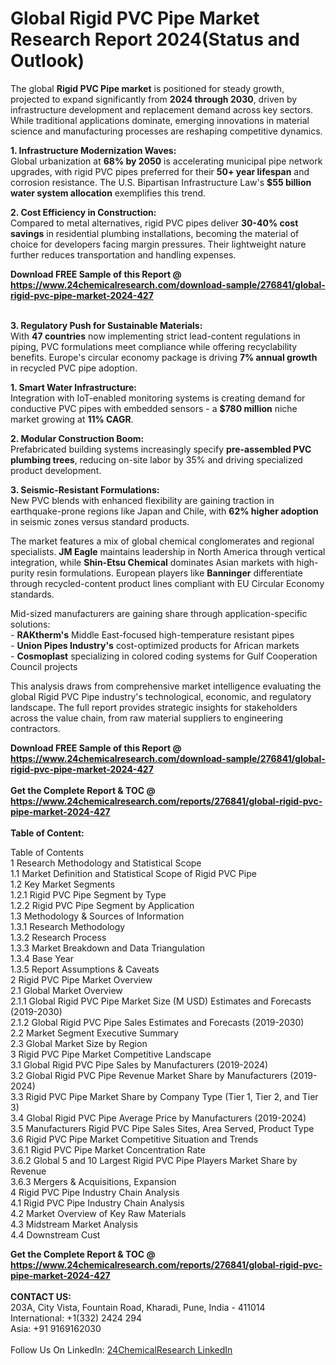 <h1>Global Rigid PVC Pipe Market Research Report 2024(Status and Outlook)</h1><p>The global <strong>Rigid PVC Pipe market</strong> is positioned for steady growth, projected to expand significantly from <strong>2024 through 2030</strong>, driven by infrastructure development and replacement demand across key sectors. While traditional applications dominate, emerging innovations in material science and manufacturing processes are reshaping competitive dynamics.</p><p><strong>1. Infrastructure Modernization Waves:</strong><br>
Global urbanization at <strong>68% by 2050</strong> is accelerating municipal pipe network upgrades, with rigid PVC pipes preferred for their <strong>50+ year lifespan</strong> and corrosion resistance. The U.S. Bipartisan Infrastructure Law's <strong>$55 billion water system allocation</strong> exemplifies this trend.</p><p><strong>2. Cost Efficiency in Construction:</strong><br>
Compared to metal alternatives, rigid PVC pipes deliver <strong>30-40% cost savings</strong> in residential plumbing installations, becoming the material of choice for developers facing margin pressures. Their lightweight nature further reduces transportation and handling expenses.</p><div><b>Download FREE Sample of this Report @ 
            <a href="https://www.24chemicalresearch.com/download-sample/276841/global-rigid-pvc-pipe-market-2024-427">
            https://www.24chemicalresearch.com/download-sample/276841/global-rigid-pvc-pipe-market-2024-427</a></b></div><br><p><strong>3. Regulatory Push for Sustainable Materials:</strong><br>
With <strong>47 countries</strong> now implementing strict lead-content regulations in piping, PVC formulations meet compliance while offering recyclability benefits. Europe's circular economy package is driving <strong>7% annual growth</strong> in recycled PVC pipe adoption.</p><p><strong>1. Smart Water Infrastructure:</strong><br>
Integration with IoT-enabled monitoring systems is creating demand for conductive PVC pipes with embedded sensors - a <strong>$780 million</strong> niche market growing at <strong>11% CAGR</strong>.</p><p><strong>2. Modular Construction Boom:</strong><br>
Prefabricated building systems increasingly specify <strong>pre-assembled PVC plumbing trees</strong>, reducing on-site labor by 35% and driving specialized product development.</p><p><strong>3. Seismic-Resistant Formulations:</strong><br>
New PVC blends with enhanced flexibility are gaining traction in earthquake-prone regions like Japan and Chile, with <strong>62% higher adoption</strong> in seismic zones versus standard products.</p><p>The market features a mix of global chemical conglomerates and regional specialists. <strong>JM Eagle</strong> maintains leadership in North America through vertical integration, while <strong>Shin-Etsu Chemical</strong> dominates Asian markets with high-purity resin formulations. European players like <strong>Banninger</strong> differentiate through recycled-content product lines compliant with EU Circular Economy standards.</p><p>Mid-sized manufacturers are gaining share through application-specific solutions:<br>
- <strong>RAKtherm's</strong> Middle East-focused high-temperature resistant pipes<br>
- <strong>Union Pipes Industry's</strong> cost-optimized products for African markets<br>
- <strong>Cosmoplast</strong> specializing in colored coding systems for Gulf Cooperation Council projects</p><p>This analysis draws from comprehensive market intelligence evaluating the global Rigid PVC Pipe industry's technological, economic, and regulatory landscape. The full report provides strategic insights for stakeholders across the value chain, from raw material suppliers to engineering contractors.</p><div><b>Download FREE Sample of this Report @ 
            <a href="https://www.24chemicalresearch.com/download-sample/276841/global-rigid-pvc-pipe-market-2024-427">
            https://www.24chemicalresearch.com/download-sample/276841/global-rigid-pvc-pipe-market-2024-427</a></b></div><br><div><b>Get the Complete Report & TOC @ 
            <a href="https://www.24chemicalresearch.com/reports/276841/global-rigid-pvc-pipe-market-2024-427">
            https://www.24chemicalresearch.com/reports/276841/global-rigid-pvc-pipe-market-2024-427</a></b></div><br>
            <b>Table of Content:</b><p>Table of Contents<br />
1 Research Methodology and Statistical Scope<br />
1.1 Market Definition and Statistical Scope of Rigid PVC Pipe<br />
1.2 Key Market Segments<br />
1.2.1 Rigid PVC Pipe Segment by Type<br />
1.2.2 Rigid PVC Pipe Segment by Application<br />
1.3 Methodology & Sources of Information<br />
1.3.1 Research Methodology<br />
1.3.2 Research Process<br />
1.3.3 Market Breakdown and Data Triangulation<br />
1.3.4 Base Year<br />
1.3.5 Report Assumptions & Caveats<br />
2 Rigid PVC Pipe Market Overview<br />
2.1 Global Market Overview<br />
2.1.1 Global Rigid PVC Pipe Market Size (M USD) Estimates and Forecasts (2019-2030)<br />
2.1.2 Global Rigid PVC Pipe Sales Estimates and Forecasts (2019-2030)<br />
2.2 Market Segment Executive Summary<br />
2.3 Global Market Size by Region<br />
3 Rigid PVC Pipe Market Competitive Landscape<br />
3.1 Global Rigid PVC Pipe Sales by Manufacturers (2019-2024)<br />
3.2 Global Rigid PVC Pipe Revenue Market Share by Manufacturers (2019-2024)<br />
3.3 Rigid PVC Pipe Market Share by Company Type (Tier 1, Tier 2, and Tier 3)<br />
3.4 Global Rigid PVC Pipe Average Price by Manufacturers (2019-2024)<br />
3.5 Manufacturers Rigid PVC Pipe Sales Sites, Area Served, Product Type<br />
3.6 Rigid PVC Pipe Market Competitive Situation and Trends<br />
3.6.1 Rigid PVC Pipe Market Concentration Rate<br />
3.6.2 Global 5 and 10 Largest Rigid PVC Pipe Players Market Share by Revenue<br />
3.6.3 Mergers & Acquisitions, Expansion<br />
4 Rigid PVC Pipe Industry Chain Analysis<br />
4.1 Rigid PVC Pipe Industry Chain Analysis<br />
4.2 Market Overview of Key Raw Materials<br />
4.3 Midstream Market Analysis<br />
4.4 Downstream Cust</p><div><b>Get the Complete Report & TOC @ 
            <a href="https://www.24chemicalresearch.com/reports/276841/global-rigid-pvc-pipe-market-2024-427">
            https://www.24chemicalresearch.com/reports/276841/global-rigid-pvc-pipe-market-2024-427</a></b></div><br><b>CONTACT US:</b><br>
            203A, City Vista, Fountain Road, Kharadi, Pune, India - 411014<br>
            International: +1(332) 2424 294<br>
            Asia: +91 9169162030 <br><br>
            Follow Us On LinkedIn: <a href="https://www.linkedin.com/company/24chemicalresearch/">24ChemicalResearch LinkedIn</a>